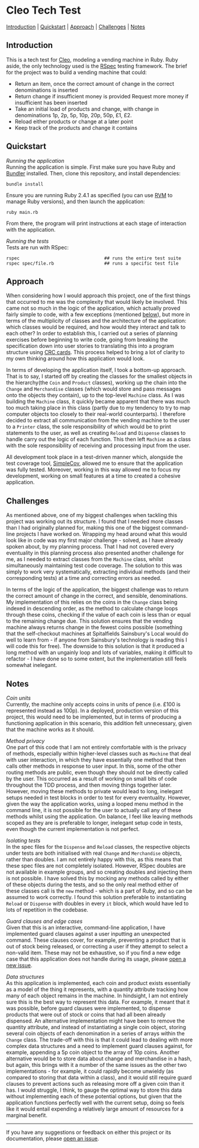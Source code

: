 # Cleo Tech Test

[Introduction](#introduction) | [Quickstart](#quickstart) | [Approach](#approach) | [Challenges](#challenges) | [Notes](#notes)

## Introduction

This is a tech test for [Cleo](https://www.meetcleo.com/), modeling a vending machine in Ruby. Ruby aside, the only technology used is the [RSpec](http://rspec.info/) testing framework. The brief for the project was to build a vending machine that could:
 - Return an item, once the correct amount of change in the correct denominations is inserted
 - Return change if insufficient money is provided
 Request more money if insufficient has been inserted
 - Take an initial load of products and change, with change in denominations 1p, 2p, 5p, 10p, 20p, 50p, £1, £2.
 - Reload either products or change at a later point
 - Keep track of the products and change it contains


## Quickstart

*Running the application*    
Running the application is simple. First make sure you have Ruby and [Bundler](http://bundler.io/) installed. Then, clone this repository, and install dependencies:

```
bundle install
```
Ensure you are running Ruby 2.4.1 as specified (you can use [RVM](https://rvm.io/) to manage Ruby versions), and then launch the application:

```
ruby main.rb
```

From there, the program will print instructions at each stage of interaction with the application.

*Running the tests*   
Tests are run with RSpec:

```
rspec                                ## runs the entire test suite
rspec spec/file.rb                   ## runs a specific test file
```


## Approach

When considering how I would approach this project, one of the first things that occurred to me was the complexity that would likely be involved. This came not so much in the logic of the application, which actually proved fairly simple to code, with a few exceptions (mentioned [below](#challenges)), but more in terms of the multiplicity of classes and the architecture of the application: which classes would be required, and how would they interact and talk to each other? In order to establish this, I carried out a series of planning exercises before beginning to write code, going from breaking the specification down into user stories to translating this into a program structure using [CRC cards](https://en.wikipedia.org/wiki/Class-responsibility-collaboration_card). This process helped to bring a lot of clarity to my own thinking around how this application would look.

In terms of developing the application itself, I took a bottom-up approach. That is to say, I started off by creating the classes for the smallest objects in the hierarchy(the `Coin` and `Product` classes), working up the chain into the `Change` and `Merchandise` classes (which would store and pass messages onto the objects they contain), up to the top-level `Machine` class. As I was building the `Machine` class, it quickly became apparent that there was much too much taking place in this class (partly due to my tendency to try to map computer objects too closely to their real-world counterparts). I therefore decided to extract all communication from the vending machine to the user to a `Printer` class, the sole responsibility of which would be to print statements to the user, as well as creating `Reload` and `Dispense` classes to handle carry out the logic of each function. This then left `Machine` as a class with the sole responsibility of receiving and processing input from the user.

All development took place in a test-driven manner which, alongside the test coverage tool, [SimpleCov](https://github.com/colszowka/simplecov), allowed me to ensure that the application was fully tested. Moreover, working in this way allowed me to focus my development, working on small features at a time to created a cohesive application.


## Challenges

As mentioned above, one of my biggest challenges when tackling this project was working out its structure. I found that I needed more classes than I had originally planned for, making this one of the biggest command-line projects I have worked on. Wrapping my head around what this would look like in code was my first major challenge - solved, as I have already spoken about, by my planning process. That I had not covered every eventuality in this planning process also presented another challenge for me, as I needed to extract classes from the `Machine` class, whilst simultaneously maintaining test code coverage. The solution to this was simply to work very systematically, extracting individual methods (and their corresponding tests) at a time and correcting errors as needed.

In terms of the logic of the application, the biggest challenge was to return the correct amount of change in the correct, and sensible, denominations. My implementation of this relies on the coins in the `Change` class being indexed in descending order, as the method to calculate change loops through these coins, checking if the value of each coin is less than or equal to the remaining change due. This solution ensures that the vending machine always returns change in the fewest coins possible (something that the self-checkout machines at Spitalfields Sainsbury's Local would do well to learn from - if anyone from Sainsbury's technology is reading this I will code this for free). The downside to this solution is that it produced a long method with an ungainly loop and lots of variables, making it difficult to refactor - I have done so to some extent, but the implementation still feels somewhat inelegant.


## Notes

*Coin units*   
Currently, the machine only accepts coins in units of pence (i.e. £100 is represented instead as 100p). In a deployed, production version of this project, this would need to be implemented, but in terms of producing a functioning application in this scenario, this addition felt unnecessary, given that the machine works as it should.

*Method privacy*   
One part of this code that I am not entirely comfortable with is the privacy of methods, especially within higher-level classes such as `Machine` that deal with user interaction, in which they have essentially one method that then calls other methods in response to user input. In this, some of the other routing methods are public, even though they should not be directly called by the user. This occurred as a result of working on small bits of code throughout the TDD process, and then moving things together later. However, moving these methods to private would lead to long, inelegant setups needed in test blocks in order to test for every eventuality. However, given the way the application works, using a looped menu method in the command line, it is not possible for the user to actually call any of these methods whilst using the application. On balance, I feel like leaving methods scoped as they are is preferable to longer, inelegant setup code in tests, even though the current implementation is not perfect.

*Isolating tests*   
In the spec files for the `Dispense` and `Reload` classes, the respective objects under tests are both initialised with real `Change` and `Merchandise` objects, rather than doubles. I am not entirely happy with this, as this means that these spec files are not completely isolated. However, RSpec doubles are not available in example groups, and so creating doubles and injecting them is not possible. I have solved this by mocking any methods called by either of these objects during the tests, and so the only real method either of these classes call is the `new` method - which is a part of Ruby, and so can be assumed to work correctly. I found this solution preferable to instantiating `Reload` or `Dispense` with doubles in every `it` block, which would have led to lots of repetition in the codebase.

*Guard clauses and edge cases*   
Given that this is an interactive, command-line application, I have implemented guard clauses against a user inputting an unexpected command. These clauses cover, for example, preventing a product that is out of stock being released, or correcting a user if they attempt to select a non-valid item. These may not be exhaustive, so if you find a new edge case that this application does not handle during its usage, please [open a new issue](https://github.com/peterwdj/cleo-tech-test/issues/new).

*Data structures*   
As this application is implemented, each coin and product exists essentially as a model of the thing it represents, with a quantity attribute tracking how many of each object remains in the machine. In hindsight, I am not entirely sure this is the best way to represent this data. For example, it meant that it was possible, before guard clauses were implemented, to dispense products that were out of stock or coins that had all been already dispensed. An alternative implementation might have been to remove the quantity attribute, and instead of instantiating a single coin object, storing several coin objects of each denomination in a series of arrays within the `Change` class. The trade-off with this is that it could lead to dealing with more complex data structures and a need to implement guard clauses against, for example, appending a 5p coin object to the array of 10p coins. Another alternative would be to store data about change and merchandise in a hash, but again, this brings with it a number of the same issues as the other two implementations - for example, it could rapidly become unwieldy (as compared to storing that data within a class), and it would still require guard clauses to prevent actions such as releasing more off a given coin than it has. I would struggle, I think, to gauge the optimal way to store this data without implementing each of these potential options, but given that the application functions perfectly well with the current setup, doing so feels like it would entail expending a relatively large amount of resources for a marginal benefit.


-----------
If you have any suggestions or feedback on either this project or its documentation, please [open an issue](https://github.com/peterwdj/cleo-tech-test/issues/new).
